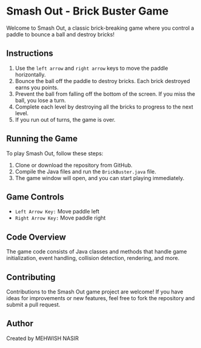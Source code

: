 <!DOCTYPE html>
<html lang="en">
<head>
    <title>Smash Out - Brick Buster Game</title>
    
</head>
<body>
    <h1>Smash Out - Brick Buster Game</h1>
    <p>Welcome to Smash Out, a classic brick-breaking game where you control a paddle to bounce a ball and destroy bricks!</p>
    
  <h2>Instructions</h2>
    <ol>
        <li>Use the <code>left arrow</code> and <code>right arrow</code> keys to move the paddle horizontally.</li>
        <li>Bounce the ball off the paddle to destroy bricks. Each brick destroyed earns you points.</li>
        <li>Prevent the ball from falling off the bottom of the screen. If you miss the ball, you lose a turn.</li>
        <li>Complete each level by destroying all the bricks to progress to the next level.</li>
        <li>If you run out of turns, the game is over.</li>
    </ol>

  <h2>Running the Game</h2>
    <p>To play Smash Out, follow these steps:</p>
    <ol>
        <li>Clone or download the repository from GitHub.</li>
        <li>Compile the Java files and run the <code>BrickBuster.java</code> file.</li>
        <li>The game window will open, and you can start playing immediately.</li>
    </ol>

  <h2>Game Controls</h2>
    <ul>
        <li><code>Left Arrow Key:</code> Move paddle left</li>
        <li><code>Right Arrow Key:</code> Move paddle right</li>
    </ul>

  <h2>Code Overview</h2>
    <p>The game code consists of Java classes and methods that handle game initialization, event handling, collision detection, rendering, and more.</p>

  <h2>Contributing</h2>
    <p>Contributions to the Smash Out game project are welcome! If you have ideas for improvements or new features, feel free to fork the repository and submit a pull request.</p>


  <h2>Author</h2>
    <p>Created by MEHWISH NASIR</p>

    
</body>
</html>
